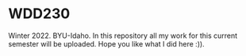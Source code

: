 # WDD230
Winter 2022. BYU-Idaho.
In this repository all my work for this current semester will be uploaded.
Hope you like what I did here :)).
